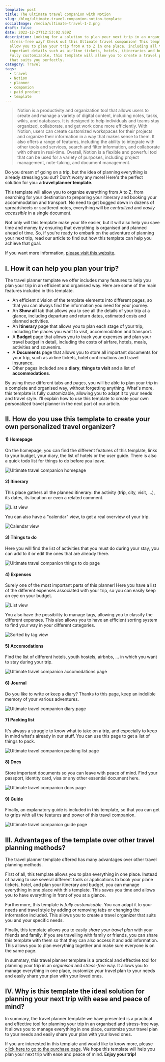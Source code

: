 ```yaml
---
template: post
title: The ultimate travel companion with Notion
slug: /blog/ultimate-travel-companion-notion-template
socialImage: /media/ultimate-travel-1-2.png
draft: false
date: 2022-12-27T12:53:02.939Z
description: Looking for a solution to plan your next trip in an organised and
  stress-free way? Check out this Ultimate travel companion! This template will
  allow you to plan your trip from A to Z in one place, including all the
  important details such as airline tickets, hotels, itineraries and budgets.
  Fully customizable, this template will allow you to create a travel planner
  that suits you perfectly.
category: Travel
tags:
  - travel
  - Notion
  - planner
  - companion
  - paid product
  - template
---
```


<blockquote>Notion is a productivity and organization tool that allows users to create and manage a variety of digital content, including notes, tasks, wikis, and databases. It is designed to help individuals and teams stay organized, collaborate, and get work done more efficiently. With Notion, users can create customized workspaces for their projects and organize their information in a way that makes sense to them. It also offers a range of features, including the ability to integrate with other tools and services, search and filter information, and collaborate with others in real-time. Overall, Notion is a flexible and powerful tool that can be used for a variety of purposes, including project management, note-taking, and document management.</blockquote>

Do you dream of going on a trip, but the idea of planning everything is already stressing you out? Don't worry any more! Here's the perfect solution for you: **a travel planner template**.

This template will allow you to organize everything from A to Z, from searching for your destination to preparing your itinerary and booking your accommodation and transport. No need to get bogged down in dozens of spreadsheets or scattered notes, everything will be _centralized_ and _easily accessible_ in a single document.

Not only will this template make your life easier, but it will also help you save time and money by ensuring that everything is organised and planned ahead of time. So, if you're ready to embark on the adventure of planning your next trip, read our article to find out how this template can help you achieve that goal.

If you want more information, [please visit this website](https://notioncanvatemplates.gumroad.com/l/ultimatetravel-notion).

## I. How it can help you plan your trip?

The travel planner template we offer includes many features to help you plan your trip in an efficient and organised way. Here are some of the main features included in this template.

* An efficient division of the template elements into different pages, so that you can always find the information you need for your journey.
* An **Show all** tab that allows you to see all the details of your trip at a glance, including departure and return dates, estimated costs and planned activities.
* An **Itinerary** page that allows you to plan each stage of your trip, including the places you want to visit, accommodation and transport.
* A **Budget** page that allows you to track your expenses and plan your travel budget in detail, including the costs of airfare, hotels, meals, activities and souvenirs.
* A **Documents** page that allows you to store all important documents for your trip, such as airline tickets, hotel confirmations and travel insurance.
* Other pages included are a **diary**, **things to visit** and a list of **accommodations**.

By using these different tabs and pages, you will be able to plan your trip in a complete and organised way, without forgetting anything. What's more, this template is fully customizable, allowing you to adapt it to your needs and travel style. I'll explain how to use this template to create your own personalized travel planner in the next part of our article.

## II. How do you use this template to create your own personalized travel organizer?

#### 1) Homepage

On the homepage, you can find the different features of this template, links to your budget, your diary, the list of hotels or the user guide. There is also a quick todo list for things to do before you leave.

![](/media/screenshot-from-2022-12-27-15-44-00.png "Ultimate travel companion homepage")

#### 2) Itinerary

This place gathers all the planned itinerary: the activity (trip, city, visit, ...), its dates, its location or even a related comment.

![List view](/media/screenshot-from-2022-12-27-15-44-44.png "Ultimate travel companion itinerary page")

You can also have a "calendar" view, to get a real overview of your trip.

![Calendar view](/media/screenshot-from-2022-12-27-15-44-55.png "Ultimate travel companion itinerary page")

#### 3) Things to do

Here you will find the list of activities that you must do during your stay, you can add to it or edit the ones that are already there.

![](/media/screenshot-from-2022-12-27-15-45-15.png "Ultimate travel companion things to do page")

#### 4) Expenses

Surely one of the most important parts of this planner!
Here you have a list of the different expenses associated with your trip, so you can easily keep an eye on your budget.

![List view](/media/screenshot-from-2022-12-27-15-45-49.png "Ultimate travel companion expenses page")

You also have the possibility to manage tags, allowing you to classify the different expenses. This also allows you to have an efficient sorting system to find your way in your different categories.

![Sorted by tag view](/media/screenshot-from-2022-12-27-15-46-36.png "Ultimate travel companion expenses page")

#### 5) Accomodations

Find the list of different hotels, youth hostels, airbnbs, ... in which you want to stay during your trip.

![](/media/screenshot-from-2022-12-27-15-47-11.png "Ultimate travel companion accomodations page")

#### 6) Journal

Do you like to write or keep a diary?
Thanks to this page, keep an indelible memory of your various adventures.

![](/media/screenshot-from-2022-12-27-15-47-47.png "Ultimate travel companion diary page")


#### 7) Packing list

It's always a struggle to know what to take on a trip, and especially to keep in mind what's already in our stuff. You can use this page to get a list of things to pack.

![](/media/screenshot-from-2022-12-27-15-48-01.png "Ultimate travel companion packing list page")


#### 8) Docs

Store important documents so you can leave with peace of mind. Find your passport, identity card, visa or any other essential document here.

![](/media/screenshot-from-2022-12-27-15-48-13.png "Ultimate travel companion docs page")


#### 9) Guide

Finally, an explanatory guide is included in this template, so that you can get to grips with all the features and power of this travel companion.

![](/media/screenshot-from-2022-12-27-15-48-46.png "Ultimate travel companion guide page")

## III. Advantages of the template over other travel planning methods?

The travel planner template offered has many advantages over other travel planning methods.

First of all, this template allows you to plan everything in one place. Instead of having to use several different tools or applications to book your plane tickets, hotel, and plan your itinerary and budget, you can manage everything in one place with this template. This saves you time and allows you to have everything in front of you at a glance.

Furthermore, this template is _fully customisable_. You can adapt it to your needs and travel style by adding or removing tabs or changing the information included. This allows you to create a travel organizer that suits you and your specific needs.

Finally, this template allows you to easily _share your travel plan_ with your friends and family. If you are travelling with family or friends, you can share this template with them so that they can also access it and add information. This allows you to plan everything together and make sure everyone is on the same page.

In summary, this travel planner template is a practical and effective tool for planning your trip in an _organised_ and _stress-free_ way. It allows you to manage everything in one place, customize your travel plan to your needs and easily share your plan with your loved ones.

## IV. Why is this template the ideal solution for planning your next trip with ease and peace of mind?

In summary, the travel planner template we have presented is a practical and effective tool for planning your trip in an organised and stress-free way. It allows you to manage everything in one place, customize your travel plan to your needs and easily share your plan with your loved ones.

If you are interested in this template and would like to know more, please [click here to go to the purchase page](https://notioncanvatemplates.gumroad.com/l/ultimatetravel-notion). We hope this template will help you plan your next trip with ease and peace of mind. **Enjoy your trip!** <i class="fas fa-plane"></i>